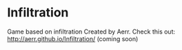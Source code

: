 Infiltration
============

Game based on infiltration
Created by Aerr.
Check this out: http://aerr.github.io/Infiltration/ (coming soon)
